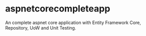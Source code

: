 # aspnetcorecompleteapp
An complete aspnet core application with Entity Framework Core, Repository, UoW and Unit Testing.